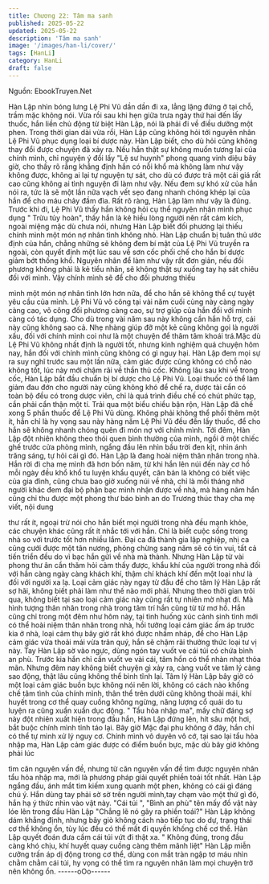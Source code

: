 ```yaml
---
title: Chương 22: Tâm ma sanh
published: 2025-05-22
updated: 2025-05-22
description: 'Tâm ma sanh'
image: '/images/han-li/cover/'
tags: [HanLi]
category: HanLi
draft: false
---
```


Nguồn: EbookTruyen.Net

Hàn Lập nhìn bóng lưng Lệ Phi Vũ dần dần đi xa, lẳng lặng đứng
ở tại chỗ, trầm mặc không nói.
Vừa rồi sau khi hẹn giữa trưa ngày thứ hai đến lấy thuốc, hắn liền
chủ động từ biệt Hàn Lập, nói là phải đi về điều dưỡng một phen.
Trong thời gian dài vừa rồi, Hàn Lập cũng không hỏi tới nguyên
nhân Lệ Phi Vũ phục dụng loại bí dược này. Hàn Lập biết, cho dù
hỏi cũng không thay đổi được chuyện đã xảy ra.
Nếu hắn thật sự không muốn tương lai của chính mình, chỉ
nguyện ý đổi lấy "Lệ sư huynh" phong quang vinh diệu bây giờ,
cho thấy rõ rằng khẳng định hắn có nỗi khổ mà không làm như
vậy không được, không ai lại tự nguyện tự sát, cho dù có được
trả một cái giá rất cao cũng không ai tình nguyện đi làm như vậy.
Nếu đem sự khó xử của hắn nói ra, tức là sẽ một lần nữa vạch
vết sẹo đang nhanh chóng khép lại của hắn để cho máu chảy
đầm đìa.
Rất rõ ràng, Hàn Lập làm như vậy là đúng. Trước khi đi, Lệ Phi
Vũ thấy hắn không hỏi cụ thể nguyên nhân mình phục dụng "
Trừu tủy hoàn", thấy hắn là kẻ hiều lòng người nên rất cảm kích,
ngoài miệng mặc dù chưa nói, nhưng Hàn Lập biết đối phương lại
thiếu chính mình một món nợ nhân tình không nhỏ.
Hàn Lập chuẩn bị tuân thủ ước định của hắn, chẳng những sẽ
không đem bí mật của Lệ Phi Vũ truyền ra ngoài, còn quyết định
một lúc sau về sơn cốc phối chế cho hắn bí dược giảm bớt thống
khổ.
Nguyên nhân để làm như vậy rất đơn giản, nếu đối phương
không phải là kẻ tiểu nhân, sẽ không thật sự xuống tay hạ sát
chiêu đối với mình. Vậy chính mình sẽ để cho đối phương thiếu

mình một món nợ nhân tình lớn hơn nữa, để cho hắn sẽ không
thể cự tuyệt yêu cầu của mình.
Lệ Phi Vũ võ công tại vài năm cuối cùng này càng ngày càng cao,
võ công đối phương càng cao, sự trợ giúp của hắn đối với mình
càng có tác dụng. Cho dù trong vài năm sau này không cần hắn
hỗ trợ, cái này cũng không sao cả. Nhẹ nhàng giúp đỡ một kẻ
cũng không gọi là người xấu, đối với chính mình coi như là một
chuyện để thâm tâm khoái trá.Mặc dù Lệ Phi Vũ không nhất định
là người tốt, nhưng kinh nghiệm quá chuyện hôm nay, hắn đối với
chính mình cũng không có gì nguy hại.
Hàn Lập đem mọi sự ra suy nghĩ trước sau một lần nữa, cảm giác
được cũng không có chỗ nào không tốt, lúc này mới chậm rãi về
thần thủ cốc.
Không lâu sau khi về trong cốc, Hàn Lập bắt đầu chuẩn bị bí
dược cho Lệ Phi Vũ. Loại thuốc có thể làm giảm đau đớn cho
người này cũng không khó để chế ra, dược tài cần có toàn bộ
đều có trong dược viên, chỉ là quá trình điều chế có chút phức
tạp, cần phải cẩn thận một tí.
Trải qua một biểu chiều bận rộn, Hàn Lập đã chế xong 5 phần
thuốc để Lệ Phi Vũ dùng. Không phải không thể phối thêm một ít,
hắn chỉ là hy vọng sau này hàng năm Lệ Phi Vũ đều đến lấy
thuốc, để cho hắn sẽ không nhanh chóng quên đi món nợ với
chính mình.
Tới đêm, Hàn Lập đột nhiên không theo thói quen bình thường
của mình, ngồi ở một chiếc ghế trước cửa phòng mình, ngẩng
đầu lên nhìn bầu trời đen kịt, nhìn ánh trăng sáng, tự hỏi cái gì đó.
Hàn Lập là đang hoài niệm thân nhân trong nhà.
Hắn rời đi cha mẹ mình đã hơn bốn năm, từ khi hắn lên núi đến
này cơ hồ mỗi ngày đều khổ khổ tu luyện khẩu quyết, căn bản là
không có biết việc của gia đình, cũng chưa bao giờ xuống núi về
nhà, chỉ là mỗi tháng nhờ người khác đem đại bộ phận bạc mình
nhận được về nhà, mà hàng năm hắn cũng chỉ thu được một
phong thư báo bình an do Trương thúc thay cha mẹ viết, nội dung

thư rất ít, ngoại trừ nói cho hắn biết mọi người trong nhà đều
mạnh khỏe, các chuyện khác cũng rất ít nhắc tới với hắn. Chỉ là
biết cuộc sống trong nhà so với trước tốt hơn nhiều lắm. Đại ca
đã thành gia lập nghiệp, nhị ca cũng cưới được một tân nương,
phỏng chừng sang năm sẽ có tin vui, tất cả tiến triển đều do vì
bạc hắn gửi về nhà mà thành. Nhưng Hàn Lập từ vài phong thư
ân cần thăm hỏi cảm thấy được, khẩu khí của người trong nhà
đối với hắn càng ngày càng khách khí, thậm chí khách khí đến
một loại như là đối với người xa lạ. Loại cảm giác này ngay từ
đầu để cho tâm lý Hàn Lập rất sợ hãi, không biết phải làm như
thế nào mới phải. Nhưng theo thời gian trôi qua, không biết tại
sao loại cảm giác này cũng rất tự nhiên mờ nhạt đi. Mà hình
tượng thân nhân trong nhà trong tâm trí hắn cũng từ từ mơ hồ.
Hắn cũng chỉ trong một đêm như hôm này, tại tình huống xúc
cảnh sinh tình mới có thể hoài niệm thân nhân trong nhà, hồi
tưởng loại cảm giác ấm áp trước kia ở nhà, loại cảm thụ bây giờ
rất khó được nhấm nháp, để cho Hàn Lập cảm giác vừa thoải mái
vừa trân quý, hắn sẽ chậm rãi thưởng thức loại tư vị này.
Tay Hàn Lập sờ vào ngực, dùng ngón tay vuốt ve cái túi có chứa
bình an phù.
Trước kia hắn chỉ cần vuốt ve vài cái, tâm hồn có thể nhàn nhạt
thỏa mãn. Nhưng đêm nay không biết chuyện gì xảy ra, càng vuốt
ve tâm lý càng sao động, thật lâu cũng không thể bình tĩnh lại.
Tâm lý Hàn Lập bây giờ có một loại cảm giác buồn bực không nói
nên lời, không có cách nào khống chế tâm tình của chính mình,
thân thể trên dưới cũng không thoải mái, khí huyết trong cơ thể
quay cuồng không ngừng, năng lượng cổ quái do tu luyện ra cũng
xuẩn xuẩn dục động.
" Tẩu hỏa nhập ma", mấy chữ đáng sợ này đột nhiên xuất hiện
trong đầu hắn, Hàn Lập đứng lên, hít sâu một hơi, bắt buộc chính
mình tỉnh táo lại. Bây giờ Mặc đại phu không ở đây, hắn chỉ có thể
tự mình xử lý nguy cơ.
Chính mình vô duyên vô cớ, tại sao lại tẩu hỏa nhập ma, Hàn Lập
cảm giác được có điểm buồn bực, mặc dù bây giờ không phải lúc

tìm căn nguyên vấn đề, nhưng từ căn nguyên vấn đề tìm được
nguyên nhân tẩu hỏa nhập ma, mới là phương pháp giải quyết
phiền toái tốt nhất.
Hàn Lập ngẩng đầu, ánh mắt tìm kiếm xung quanh một phen,
không có cái gì đáng chú ý.
Hắn dùng tay phải sờ sờ trên người mình,tay chạm vào một thứ
gì đó, hắn hạ ý thức nhìn vào vật này.
"Cái túi ", "Bình an phù" tên mấy đồ vật này lóe lên trong đầu Hàn
Lập
"Chẳng lẽ nó gây ra phiền toái?" Hàn Lập không dám khẳng định,
nhưng bây giò không cách nào tiếp tục do dự, trạng thái cơ thể
không ổn, tùy lúc đều có thể mất đi quyền khống chế cơ thể.
Hàn Lập quyết đoán đưa cầm cái túi vứt đi thật xa.
" Không đúng, trong đầu càng khó chịu, khí huyết quay cuồng
càng thêm mãnh liệt"
Hàn Lập miễn cưỡng trấn áp dị động trong cơ thể, dùng con mắt
tràn ngập tơ máu nhìn chằm chằm cái túi, hy vọng có thể tìm ra
nguyên nhân làm mọi chuyện trở nên không ổn.
------oOo------
